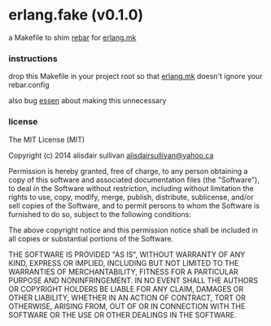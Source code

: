 erlang.fake (v0.1.0)
====================

a Makefile to shim [rebar][rebar] for [erlang.mk][erlang.mk]


### instructions ###

drop this Makefile in your project root so that
[erlang.mk][erlang.mk] doesn't ignore your rebar.config

also bug [essen][essen] about making this unnecessary


### license ###

The MIT License (MIT)

Copyright (c) 2014 alisdair sullivan <alisdairsullivan@yahoo.ca>

Permission is hereby granted, free of charge, to any person obtaining a copy
of this software and associated documentation files (the "Software"), to deal
in the Software without restriction, including without limitation the rights
to use, copy, modify, merge, publish, distribute, sublicense, and/or sell
copies of the Software, and to permit persons to whom the Software is
furnished to do so, subject to the following conditions:

The above copyright notice and this permission notice shall be included in
all copies or substantial portions of the Software.

THE SOFTWARE IS PROVIDED "AS IS", WITHOUT WARRANTY OF ANY KIND, EXPRESS OR
IMPLIED, INCLUDING BUT NOT LIMITED TO THE WARRANTIES OF MERCHANTABILITY,
FITNESS FOR A PARTICULAR PURPOSE AND NONINFRINGEMENT. IN NO EVENT SHALL THE
AUTHORS OR COPYRIGHT HOLDERS BE LIABLE FOR ANY CLAIM, DAMAGES OR OTHER
LIABILITY, WHETHER IN AN ACTION OF CONTRACT, TORT OR OTHERWISE, ARISING FROM,
OUT OF OR IN CONNECTION WITH THE SOFTWARE OR THE USE OR OTHER DEALINGS IN
THE SOFTWARE.


[rebar]: https://github.com/rebar/rebar
[erlang.mk]: https://github.com/essen/erlang.mk
[essen]: https://github.com/essen
